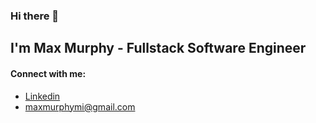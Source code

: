 ### Hi there 👋

## I'm Max Murphy - Fullstack Software Engineer

#### Connect with me: 

- [Linkedin](https://www.linkedin.com/in/maxmmurphy/) 
- maxmurphymi@gmail.com

<!--
**murphy-mi/murphy-mi** is a ✨ _special_ ✨ repository because its `README.md` (this file) appears on your GitHub profile.

Here are some ideas to get you started:

- 🔭 I’m currently working on ...
- 🌱 I’m currently learning ...
- 👯 I’m looking to collaborate on ...
- 🤔 I’m looking for help with ...
- 💬 Ask me about ...
- 📫 How to reach me: ...
- 😄 Pronouns: ...
- ⚡ Fun fact: ...
-->
